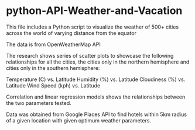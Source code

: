 # python-API-Weather-and-Vacation

This file includes a Python script to visualize the weather of 500+ cities across the world of varying distance from the equator

The data is from OpenWeatherMap API 

The research shows series of scatter plots to showcase the following relationships for all the cities, the cities only in the northern hemisphere and cities only in the southern hemisphere:

Temperature (C) vs. Latitude
Humidity (%) vs. Latitude
Cloudiness (%) vs. Latitude
Wind Speed (kph) vs. Latitude

Correlation and linear regression models shows the relationships between the two parameters tested.

Data was obtained from Google Places API to find hotels within 5km radius of a given location with given optimum weather parameters.  

